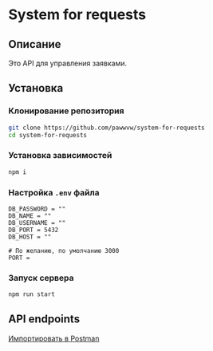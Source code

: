 # System for requests

## Описание
Это API для управления заявками.

## Установка
### Клонирование репозитория
``` sh
git clone https://github.com/pawwvw/system-for-requests
cd system-for-requests
```

### Установка зависимостей
``` sh
npm i
```

### Настройка `.env` файла
``` env
DB_PASSWORD = ""
DB_NAME = ""
DB_USERNAME = ""
DB_PORT = 5432
DB_HOST = ""

# По желанию, по умолчанию 3000
PORT = 
```

### Запуск сервера
``` sh
npm run start
```


## API endpoints

[Импортировать в Postman](https://documenter.getpostman.com/view/32923586/2sAYdcsseA)